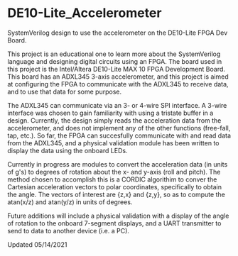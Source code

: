 # DE10-Lite_Accelerometer
SystemVerilog design to use the accelerometer on the DE10-Lite FPGA Dev Board.

This project is an educational one to learn more about the SystemVerilog language and designing digital circuits using an FPGA.
The board used in this project is the Intel/Altera DE10-Lite MAX 10 FPGA Development Board.
This board has an ADXL345 3-axis accelerometer, and this project is aimed at configuring the FPGA to communicate
with the ADXL345 to receive data, and to use that data for some purpose.

The ADXL345 can communicate via an 3- or 4-wire SPI interface. A 3-wire interface was chosen to gain familiarity with
using a tristate buffer in a design. Currently, the design simply reads the acceleration data from the accelerometer,
and does not implement any of the other functions (free-fall, tap, etc.). So far, the FPGA can succesfully communicate with
and read data from the ADXL345, and a physical validation module has been written to display the data using the onboard LEDs.

Currently in progress are modules to convert the acceleration data (in units of g's) to degrees of rotation about the
x- and y-axis (roll and pitch). The method chosen to accomplish this is a CORDIC algorithim to conver the Cartesian 
acceleration vectors to polar coordinates, specifically to obtain the angle. The vectors of interest are {z,x} and {z,y}, so
as to compute the atan(x/z) and atan(y/z) in units of degrees.

Future additions will include a physical validation with a display of the angle of rotation to the onboard 7-segment displays,
and a UART transmitter to send to data to another device (i.e. a PC).

Updated 05/14/2021
